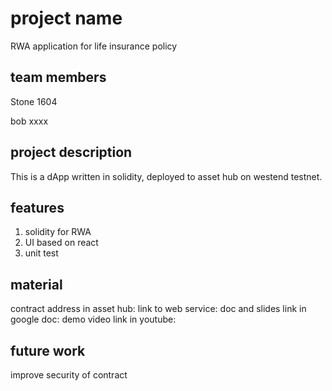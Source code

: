 # project name

RWA application for life insurance policy

## team members

Stone 1604

bob xxxx

## project description

This is a dApp written in solidity, deployed to asset hub on westend testnet.

## features

1. solidity for RWA
2. UI based on react
3. unit test

## material

contract address in asset hub: link to web service: doc and slides link in
google doc: demo video link in youtube:

## future work

improve security of contract
